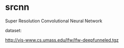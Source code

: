 # srcnn
Super Resolution Convolutional Neural Network

dataset:

http://vis-www.cs.umass.edu/lfw/lfw-deepfunneled.tgz 
